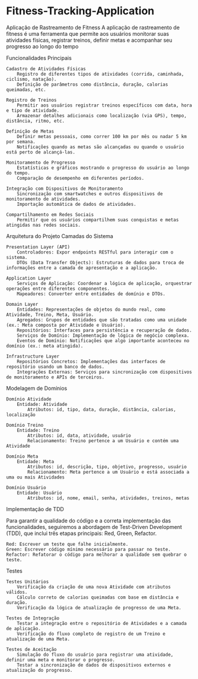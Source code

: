 # Fitness-Tracking-Application
Aplicação de Rastreamento de Fitness  A aplicação de rastreamento de fitness é uma ferramenta que permite aos usuários monitorar suas atividades físicas, registrar treinos, definir metas e acompanhar seu progresso ao longo do tempo

Funcionalidades Principais

    Cadastro de Atividades Físicas
        Registro de diferentes tipos de atividades (corrida, caminhada, ciclismo, natação).
        Definição de parâmetros como distância, duração, calorias queimadas, etc.

    Registro de Treinos
        Permitir aos usuários registrar treinos específicos com data, hora e tipo de atividade.
        Armazenar detalhes adicionais como localização (via GPS), tempo, distância, ritmo, etc.

    Definição de Metas
        Definir metas pessoais, como correr 100 km por mês ou nadar 5 km por semana.
        Notificações quando as metas são alcançadas ou quando o usuário está perto de alcançá-las.

    Monitoramento de Progresso
        Estatísticas e gráficos mostrando o progresso do usuário ao longo do tempo.
        Comparação de desempenho em diferentes períodos.

    Integração com Dispositivos de Monitoramento
        Sincronização com smartwatches e outros dispositivos de monitoramento de atividades.
        Importação automática de dados de atividades.

    Compartilhamento em Redes Sociais
        Permitir que os usuários compartilhem suas conquistas e metas atingidas nas redes sociais.

Arquitetura do Projeto
Camadas do Sistema

    Presentation Layer (API)
        Controladores: Expor endpoints RESTful para interagir com o sistema.
        DTOs (Data Transfer Objects): Estruturas de dados para troca de informações entre a camada de apresentação e a aplicação.

    Application Layer
        Serviços de Aplicação: Coordenar a lógica de aplicação, orquestrar operações entre diferentes componentes.
        Mapeadores: Converter entre entidades de domínio e DTOs.

    Domain Layer
        Entidades: Representações de objetos do mundo real, como Atividade, Treino, Meta, Usuário.
        Agregados: Grupos de entidades que são tratadas como uma unidade (ex.: Meta composta por Atividade e Usuário).
        Repositórios: Interfaces para persistência e recuperação de dados.
        Serviços de Domínio: Implementação de lógica de negócio complexa.
        Eventos de Domínio: Notificações que algo importante aconteceu no domínio (ex.: meta atingida).

    Infrastructure Layer
        Repositórios Concretos: Implementações das interfaces de repositório usando um banco de dados.
        Integrações Externas: Serviços para sincronização com dispositivos de monitoramento e APIs de terceiros.

Modelagem de Domínios

    Domínio Atividade
        Entidade: Atividade
            Atributos: id, tipo, data, duração, distância, calorias, localização

    Domínio Treino
        Entidade: Treino
            Atributos: id, data, atividade, usuário
            Relacionamento: Treino pertence a um Usuário e contém uma Atividade

    Domínio Meta
        Entidade: Meta
            Atributos: id, descrição, tipo, objetivo, progresso, usuário
            Relacionamento: Meta pertence a um Usuário e está associada a uma ou mais Atividades

    Domínio Usuário
        Entidade: Usuário
            Atributos: id, nome, email, senha, atividades, treinos, metas

Implementação de TDD

Para garantir a qualidade do código e a correta implementação das funcionalidades, seguiremos a abordagem de Test-Driven Development (TDD), que inclui três etapas principais: Red, Green, Refactor.

    Red: Escrever um teste que falhe inicialmente.
    Green: Escrever código mínimo necessário para passar no teste.
    Refactor: Refatorar o código para melhorar a qualidade sem quebrar o teste.

Testes

    Testes Unitários
        Verificação da criação de uma nova Atividade com atributos válidos.
        Cálculo correto de calorias queimadas com base em distância e duração.
        Verificação da lógica de atualização de progresso de uma Meta.

    Testes de Integração
        Testar a integração entre o repositório de Atividades e a camada de aplicação.
        Verificação do fluxo completo de registro de um Treino e atualização de uma Meta.

    Testes de Aceitação
        Simulação do fluxo do usuário para registrar uma atividade, definir uma meta e monitorar o progresso.
        Testar a sincronização de dados de dispositivos externos e atualização do progresso.
